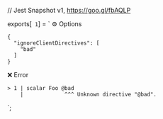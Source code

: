 // Jest Snapshot v1, https://goo.gl/fbAQLP

exports[` 1`] = `
⚙️ Options

    {
      "ignoreClientDirectives": [
        "bad"
      ]
    }

❌ Error

    > 1 | scalar Foo @bad
        |             ^^^ Unknown directive "@bad".
`;
